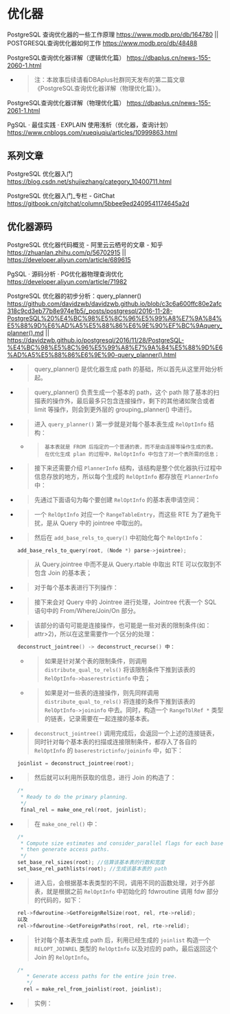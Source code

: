 
# 优化器

PostgreSQL 查询优化器的一些工作原理 https://www.modb.pro/db/164780 || POSTGRESQL查询优化器如何工作 https://www.modb.pro/db/48488

PostgreSQL查询优化器详解（逻辑优化篇） https://dbaplus.cn/news-155-2060-1.html
- > 注：本故事后续请看DBAplus社群同天发布的第二篇文章《PostgreSQL查询优化器详解（物理优化篇）》。

PostgreSQL查询优化器详解（物理优化篇） https://dbaplus.cn/news-155-2061-1.html

PgSQL · 最佳实践 · EXPLAIN 使用浅析（优化器，查询计划） https://www.cnblogs.com/xueqiuqiu/articles/10999863.html

## 系列文章

PostgreSQL 优化器入门 https://blog.csdn.net/shujiezhang/category_10400711.html

PostgreSQL 优化器入门_专栏 - GitChat https://gitbook.cn/gitchat/column/5bbee9ed2409541174645a2d

## 优化器源码

PostgreSQL 优化器代码概览 - 阿里云云栖号的文章 - 知乎 https://zhuanlan.zhihu.com/p/56702915 || https://developer.aliyun.com/article/689615

PgSQL · 源码分析 · PG优化器物理查询优化 https://developer.aliyun.com/article/71982

PostgreSQL 优化器的初步分析：query_planner() https://github.com/davidzwb/davidzwb.github.io/blob/c3c6a600ffc80e2afc318c9cd3eb77b8e974e1b5/_posts/postgresql/2016-11-28-PostgreSQL%20%E4%BC%98%E5%8C%96%E5%99%A8%E7%9A%84%E5%88%9D%E6%AD%A5%E5%88%86%E6%9E%90%EF%BC%9Aquery_planner().md || https://davidzwb.github.io/postgresql/2016/11/28/PostgreSQL-%E4%BC%98%E5%8C%96%E5%99%A8%E7%9A%84%E5%88%9D%E6%AD%A5%E5%88%86%E6%9E%90-query_planner().html
- > query_planner() 是优化器生成 path 的基础，所以首先从这里开始分析起。
- > query_planner() 负责生成一个基本的 path，这个 path 除了基本的扫描表的操作外，最后最多只包含连接操作，剩下的其他诸如聚合或者 limit 等操作，则会到更外层的 grouping_planner() 中进行。
- > 进入 `query_planner()` 第一步就是对每个基本表生成 `RelOptInfo` 结构：
  * > `基本表就是 FROM 后指定的一个普通的表，而不是由连接等操作生成的表。 在优化生成 plan 的过程中，RelOptInfo 中包含了对一个表所需的信息；`
- > 接下来还需要介绍 `PlannerInfo` 结构，该结构是整个优化器执行过程中信息存放的地方，所以每个生成的 `RelOptInfo` 都存放在 `PlannerInfo` 中：
- > 先通过下面语句为每个要创建 `RelOptInfo` 的基本表申请空间：
- > 一个 `RelOptInfo` 对应一个 `RangeTableEntry`，而这些 RTE 为了避免干扰，是从 Query 中的 jointree 中取出的。
- > 然后在 `add_base_rels_to_query()` 中初始化每个 `RelOptInfo`：
  ```c
  add_base_rels_to_query(root, (Node *) parse->jointree);
  ```
  > 从 Query.jointree 中而不是从 Query.rtable 中取出 RTE 可以仅取到不包含 Join 的基本表；
- > 对于每个基本表进行下列操作：
- > 接下来会对 Query 中的 Jointree 进行处理，Jointree 代表一个 SQL 语句中的 From/Where/Join/On 部分。
- > 该部分的语句可能是连接操作，也可能是一些对表的限制条件(如：attr>2)，所以在这里需要作一个区分的处理：
  ```c
  deconstruct_jointree() -> deconstruct_recurse() 中：
  ```
  * > 如果是针对某个表的限制条件，则调用 `distribute_qual_to_rels()` 将该限制条件下推到该表的 `RelOptInfo->baserestrictinfo` 中去；
  * > 如果是对一些表的连接操作，则先同样调用 `distribute_qual_to_rels()` 将连接的条件下推到该表的 `RelOptInfo->joininfo` 中去。同时，构造一个 `RangeTblRef *` 类型的链表，记录需要在一起连接的基本表。
- > `deconstruct_jointree()` 调用完成后，会返回一个上述的连接链表，同时针对每个基本表的扫描或连接限制条件，都存入了各自的 `RelOptInfo` 的 `baserestrictinfo/joininfo` 中，如下：
  ```c
  joinlist = deconstruct_jointree(root);
  ```
- > 然后就可以利用所获取的信息，进行 Join 的构造了：
  ```c
  /*
   * Ready to do the primary planning.
   */
   final_rel = make_one_rel(root, joinlist);
  ```
- > 在 `make_one_rel()` 中：
    ```c
	/*
	 * Compute size estimates and consider_parallel flags for each base rel,
	 * then generate access paths.
	 */
	set_base_rel_sizes(root); //估算该基本表的行数和宽度
	set_base_rel_pathlists(root); //生成该基本表的 path
    ```
- > 进入后，会根据基本表类型的不同，调用不同的函数处理，对于外部表，就是根据之前 `RelOptInfo` 中初始化的 fdwroutine 调用 fdw 部分的代码的，如下：
  ```c
  rel->fdwroutine->GetForeignRelSize(root, rel, rte->relid);
  以及
  rel->fdwroutine->GetForeignPaths(root, rel, rte->relid);
  ```
- > 针对每个基本表生成 path 后，利用已经生成的 `joinlist` 构造一个 `RELOPT_JOINREL` 类型的 `RelOptInfo` 以及对应的 path，最后返回这个 Join 的 `RelOptInfo`。
  ```c
  /*
  	 * Generate access paths for the entire join tree.
  	 */
  	rel = make_rel_from_joinlist(root, joinlist);
  ```
- > 实例：
